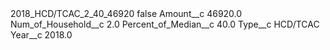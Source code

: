 <?xml version="1.0" encoding="UTF-8"?>
<CustomMetadata xmlns="http://soap.sforce.com/2006/04/metadata" xmlns:xsi="http://www.w3.org/2001/XMLSchema-instance" xmlns:xsd="http://www.w3.org/2001/XMLSchema">
    <label>2018_HCD/TCAC_2_40_46920</label>
    <protected>false</protected>
    <values>
        <field>Amount__c</field>
        <value xsi:type="xsd:double">46920.0</value>
    </values>
    <values>
        <field>Num_of_Household__c</field>
        <value xsi:type="xsd:double">2.0</value>
    </values>
    <values>
        <field>Percent_of_Median__c</field>
        <value xsi:type="xsd:double">40.0</value>
    </values>
    <values>
        <field>Type__c</field>
        <value xsi:type="xsd:string">HCD/TCAC</value>
    </values>
    <values>
        <field>Year__c</field>
        <value xsi:type="xsd:double">2018.0</value>
    </values>
</CustomMetadata>
